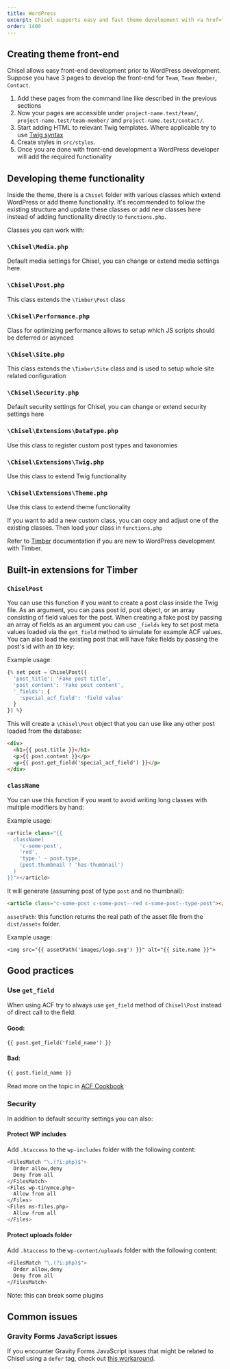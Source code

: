 ```yaml
---
title: WordPress
excerpt: Chisel supports easy and fast theme development with <a href="https://www.upstatement.com/timber/">Timber</a>. Chisel's starter theme helps you organize project functionality in a logical, maintainable way.
order: 1400
---
```


## Creating theme front-end

Chisel allows easy front-end development prior to WordPress development. Suppose you have 3 pages to develop the front-end for `Team`, `Team Member`, `Contact`.

1. Add these pages from the command line like described in the previous sections
2. Now your pages are accessible under `project-name.test/team/`, `project-name.test/team-member/` and `project-name.test/contact/`.
3. Start adding HTML to relevant Twig templates. Where applicable try to use [Twig syntax](https://twig.symfony.com/doc/3.x/templates.html)
4. Create styles in `src/styles`.
5. Once you are done with front-end development a WordPress developer will add the required functionality

## Developing theme functionality

Inside the theme, there is a `Chisel` folder with various classes which extend WordPress or add theme functionality. It's recommended to follow the existing structure and update these classes or add new classes here instead of adding functionality directly to `functions.php`.

Classes you can work with:

### `\Chisel\Media.php`

Default media settings for Chisel, you can change or extend media settings here.

### `\Chisel\Post.php`

This class extends the `\Timber\Post` class

### `\Chisel\Performance.php`

Class for optimizing performance allows to setup which JS scripts should be deferred or asynced

### `\Chisel\Site.php`

This class extends the `\Timber\Site` class and is used to setup whole site related configuration

### `\Chisel\Security.php`

Default security settings for Chisel, you can change or extend security settings here

### `\Chisel\Extensions\DataType.php`

Use this class to register custom post types and taxonomies

### `\Chisel\Extensions\Twig.php`

Use this class to extend Twig functionality

### `\Chisel\Extensions\Theme.php`

Use this class to extend theme functionality

If you want to add a new custom class, you can copy and adjust one of the existing classes. Then load your class in `functions.php`

Refer to [Timber](https://upstatement.com/timber/) documentation if you are new to WordPress development with Timber.

## Built-in extensions for Timber

### `ChiselPost`

You can use this function if you want to create a post class inside the Twig file. As an argument, you can pass post id, post object, or an array consisting of field values for the post. When creating a fake post by passing an array of fields as an argument you can use `_fields` key to set post meta values loaded via the `get_field` method to simulate for example ACF values. You can also load the existing post that will have fake fields by passing the post's id with an `ID` key:

Example usage:

```php
{% set post = ChiselPost({
  'post_title': 'Fake post title',
  'post_content': 'Fake post content',
  '_fields': {
    'special_acf_field': 'field value'
  }
}) %}
```

This will create a `\Chisel\Post` object that you can use like any other post loaded from the database:

```html
<div>
  <h1>{{ post.title }}</h1>
  <p>{{ post.content }}</p>
  <p>{{ post.get_field('special_acf_field') }}</p>
</div>
```

### `className`

You can use this function if you want to avoid writing long classes with multiple modifiers by hand:

Example usage:

```php
<article class="{{
  className(
    'c-some-post',
    'red',
    'type-' ~ post.type,
    (post.thumbnail ? 'has-thumbnail')
  )
}}"></article>
```

It will generate (assuming post of type `post` and no thumbnail):

```html
<article class="c-some-post c-some-post--red c-some-post--type-post"></article>
```

`assetPath`: this function returns the real path of the asset file from the `dist/assets` folder.

Example usage:

```twig
<img src="{{ assetPath('images/logo.svg') }}" alt="{{ site.name }}">
```

## Good practices

### Use `get_field`

When using ACF try to always use `get_field` method of `Chisel\Post` instead of direct call to the field:

#### Good:

```html
{{ post.get_field('field_name') }}
```

#### Bad:

```html
{{ post.field_name }}
```

Read more on the topic in [ACF Cookbook](https://timber.github.io/docs/guides/acf-cookbook/)

### Security

In addition to default security settings you can also:

#### Protect WP includes

Add `.htaccess` to the `wp-includes` folder with the following content:

```bash
<FilesMatch "\.(?i:php)$">
  Order allow,deny
  Deny from all
</FilesMatch>
<Files wp-tinymce.php>
  Allow from all
</Files>
<Files ms-files.php>
  Allow from all
</Files>
```

#### Protect uploads folder

Add `.htaccess` to the `wp-content/uploads` folder with the following content:

```bash
<FilesMatch "\.(?i:php)$">
  Order allow,deny
  Deny from all
</FilesMatch>
```

Note: this can break some plugins

## Common issues

### Gravity Forms JavaScript issues

If you encounter Gravity Forms JavaScript issues that might be related to Chisel using a `defer` tag, check out [this workaround](https://bjornjohansen.com/load-gravity-forms-js-in-footer).
